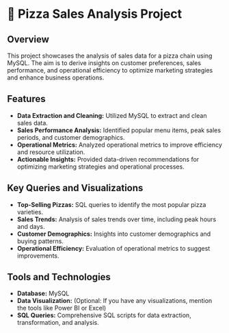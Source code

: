 # 🍕 Pizza Sales Analysis Project

## Overview

This project showcases the analysis of sales data for a pizza chain using MySQL. The aim is to derive insights on customer preferences, sales performance, and operational efficiency to optimize marketing strategies and enhance business operations.

## Features

- **Data Extraction and Cleaning:** Utilized MySQL to extract and clean sales data.
- **Sales Performance Analysis:** Identified popular menu items, peak sales periods, and customer demographics.
- **Operational Metrics:** Analyzed operational metrics to improve efficiency and resource utilization.
- **Actionable Insights:** Provided data-driven recommendations for optimizing marketing strategies and operational processes.

## Key Queries and Visualizations

- **Top-Selling Pizzas:** SQL queries to identify the most popular pizza varieties.
- **Sales Trends:** Analysis of sales trends over time, including peak hours and days.
- **Customer Demographics:** Insights into customer demographics and buying patterns.
- **Operational Efficiency:** Evaluation of operational metrics to suggest improvements.

## Tools and Technologies

- **Database:** MySQL
- **Data Visualization:** (Optional: If you have any visualizations, mention the tools like Power BI or Excel)
- **SQL Queries:** Comprehensive SQL scripts for data extraction, transformation, and analysis.

